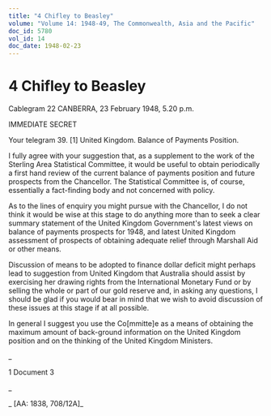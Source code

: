```yaml
---
title: "4 Chifley to Beasley"
volume: "Volume 14: 1948-49, The Commonwealth, Asia and the Pacific"
doc_id: 5780
vol_id: 14
doc_date: 1948-02-23
---
```


# 4 Chifley to Beasley

Cablegram 22 CANBERRA, 23 February 1948, 5.20 p.m.

IMMEDIATE SECRET

Your telegram 39. [1] United Kingdom. Balance of Payments Position.

I fully agree with your suggestion that, as a supplement to the work of the Sterling Area Statistical Committee, it would be useful to obtain periodically a first hand review of the current balance of payments position and future prospects from the Chancellor. The Statistical Committee is, of course, essentially a fact-finding body and not concerned with policy.

As to the lines of enquiry you might pursue with the Chancellor, I do not think it would be wise at this stage to do anything more than to seek a clear summary statement of the United Kingdom Government's latest views on balance of payments prospects for 1948, and latest United Kingdom assessment of prospects of obtaining adequate relief through Marshall Aid or other means.

Discussion of means to be adopted to finance dollar deficit might perhaps lead to suggestion from United Kingdom that Australia should assist by exercising her drawing rights from the International Monetary Fund or by selling the whole or part of our gold reserve and, in asking any questions, I should be glad if you would bear in mind that we wish to avoid discussion of these issues at this stage if at all possible.

In general I suggest you use the Co[mmitte]e as a means of obtaining the maximum amount of back-ground information on the United Kingdom position and on the thinking of the United Kingdom Ministers.

_

1 Document 3

_

_ [AA: 1838, 708/12A]_
